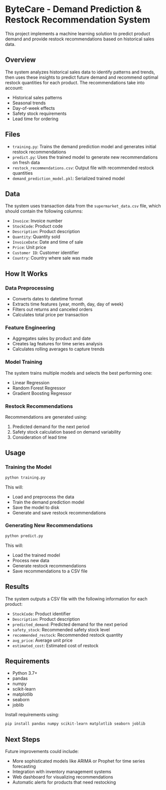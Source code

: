 # ByteCare - Demand Prediction & Restock Recommendation System

This project implements a machine learning solution to predict product demand and provide restock recommendations based on historical sales data.

## Overview

The system analyzes historical sales data to identify patterns and trends, then uses these insights to predict future demand and recommend optimal restock quantities for each product. The recommendations take into account:

- Historical sales patterns
- Seasonal trends
- Day-of-week effects
- Safety stock requirements
- Lead time for ordering

## Files

- `training.py`: Trains the demand prediction model and generates initial restock recommendations
- `predict.py`: Uses the trained model to generate new recommendations on fresh data
- `restock_recommendations.csv`: Output file with recommended restock quantities
- `demand_prediction_model.pkl`: Serialized trained model

## Data

The system uses transaction data from the `supermarket_data.csv` file, which should contain the following columns:

- `Invoice`: Invoice number
- `StockCode`: Product code
- `Description`: Product description
- `Quantity`: Quantity sold
- `InvoiceDate`: Date and time of sale
- `Price`: Unit price
- `Customer ID`: Customer identifier
- `Country`: Country where sale was made

## How It Works

### Data Preprocessing

- Converts dates to datetime format
- Extracts time features (year, month, day, day of week)
- Filters out returns and canceled orders
- Calculates total price per transaction

### Feature Engineering

- Aggregates sales by product and date
- Creates lag features for time series analysis
- Calculates rolling averages to capture trends

### Model Training

The system trains multiple models and selects the best performing one:
- Linear Regression
- Random Forest Regressor
- Gradient Boosting Regressor

### Restock Recommendations

Recommendations are generated using:
1. Predicted demand for the next period
2. Safety stock calculation based on demand variability
3. Consideration of lead time

## Usage

### Training the Model

```bash
python training.py
```

This will:
- Load and preprocess the data
- Train the demand prediction model
- Save the model to disk
- Generate and save restock recommendations

### Generating New Recommendations

```bash
python predict.py
```

This will:
- Load the trained model
- Process new data
- Generate restock recommendations
- Save recommendations to a CSV file

## Results

The system outputs a CSV file with the following information for each product:

- `StockCode`: Product identifier
- `Description`: Product description
- `predicted_demand`: Predicted demand for the next period
- `safety_stock`: Recommended safety stock level
- `recommended_restock`: Recommended restock quantity
- `avg_price`: Average unit price
- `estimated_cost`: Estimated cost of restock

## Requirements

- Python 3.7+
- pandas
- numpy
- scikit-learn
- matplotlib
- seaborn
- joblib

Install requirements using:

```bash
pip install pandas numpy scikit-learn matplotlib seaborn joblib
```

## Next Steps

Future improvements could include:
- More sophisticated models like ARIMA or Prophet for time series forecasting
- Integration with inventory management systems
- Web dashboard for visualizing recommendations
- Automatic alerts for products that need restocking

